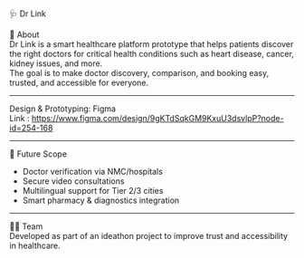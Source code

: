 🩺 Dr Link  

📌 About  
Dr Link is a smart healthcare platform prototype that helps patients discover the right doctors for critical health conditions such as heart disease, cancer, kidney issues, and more.  
The goal is to make doctor discovery, comparison, and booking easy, trusted, and accessible for everyone.  

---

Design & Prototyping: Figma  
Link : https://www.figma.com/design/9gKTdSqkGM9KxuU3dsvlpP?node-id=254-168

---

🔮 Future Scope  
- Doctor verification via NMC/hospitals  
- Secure video consultations  
- Multilingual support for Tier 2/3 cities  
- Smart pharmacy & diagnostics integration  

---
👨‍💻 Team  
Developed as part of an ideathon project to improve trust and accessibility in healthcare. 
